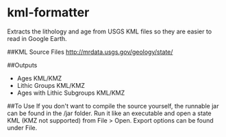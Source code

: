 kml-formatter
=============

Extracts the lithology and age from USGS KML files so they are easier to read in Google Earth.

##KML Source Files
http://mrdata.usgs.gov/geology/state/

##Outputs
- Ages KML/KMZ
- Lithic Groups KML/KMZ
- Ages with Lithic Subgroups KML/KMZ

##To Use
If you don't want to compile the source yourself, the runnable jar can be found in the /jar folder.  Run it like an executable and open a state KML (KMZ not supported) from File > Open.  Export options can be found under File.
